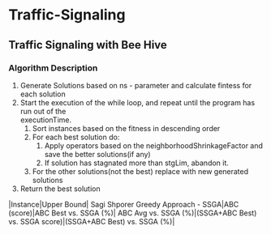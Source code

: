# Traffic-Signaling
## Traffic Signaling with Bee Hive
### Algorithm Description

1. Generate Solutions based on ns - parameter and calculate fintess for each solution
2. Start the execution of the while loop, and repeat until the program has run out of the  
    executionTime.
   1. Sort instances based on the fitness in descending order
   2. For each best solution do:
       1. Apply operators based on the neighborhoodShrinkageFactor and save the better solutions(if any)
       2. If solution has stagnated more than stgLim, abandon it.
   3. For the other solutions(not the best) replace with new generated solutions
3. Return the best solution

|Instance|Upper Bound|	Sagi Shporer Greedy Approach - SSGA|ABC (score)|ABC Best vs. SSGA (%)|	ABC Avg vs. SSGA (%)|(SSGA+ABC Best) vs. SSGA score)|(SSGA+ABC Best) vs. SSGA (%)|														
